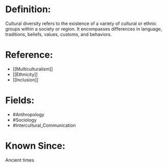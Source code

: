 

# Definition:
Cultural diversity refers to the existence of a variety of cultural or ethnic groups within a society or region. It encompasses differences in language, traditions, beliefs, values, customs, and behaviors.

# Reference:
- [[Multiculturalism]]
- [[Ethnicity]]
- [[Inclusion]]

# Fields: 
- #Anthropology
- #Sociology
- #Intercultural_Communication

# Known Since:
Ancient times

